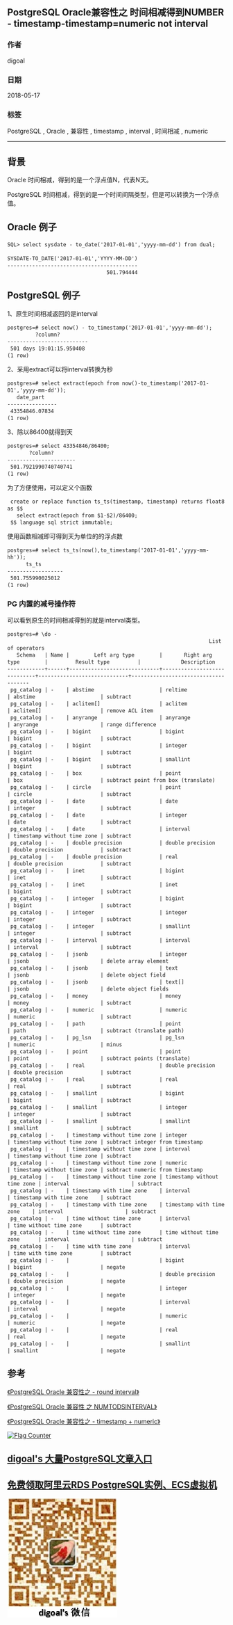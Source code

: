 ## PostgreSQL Oracle兼容性之 时间相减得到NUMBER - timestamp-timestamp=numeric not interval  
                                                           
### 作者                                                           
digoal                                                           
                                                           
### 日期                                                           
2018-05-17                                                         
                                                           
### 标签                                                           
PostgreSQL , Oracle , 兼容性 , timestamp , interval , 时间相减 , numeric      
                                                           
----                                                           
                                                           
## 背景       
Oracle 时间相减，得到的是一个浮点值N，代表N天。  
  
PostgreSQL 时间相减，得到的是一个时间间隔类型，但是可以转换为一个浮点值。  
  
## Oracle 例子  
  
```  
SQL> select sysdate - to_date('2017-01-01','yyyy-mm-dd') from dual;  
  
SYSDATE-TO_DATE('2017-01-01','YYYY-MM-DD')  
------------------------------------------  
                                501.794444  
```  
  
## PostgreSQL 例子  
  
1、原生时间相减返回的是interval  
  
```  
postgres=# select now() - to_timestamp('2017-01-01','yyyy-mm-dd');  
         ?column?           
--------------------------  
 501 days 19:01:15.950408  
(1 row)  
```  
  
2、采用extract可以将interval转换为秒  
  
```  
postgres=# select extract(epoch from now()-to_timestamp('2017-01-01','yyyy-mm-dd'));  
   date_part      
----------------  
 43354846.07834  
(1 row)  
```  
  
3、除以86400就得到天  
  
```  
postgres=# select 43354846/86400;  
       ?column?         
----------------------  
 501.7921990740740741  
(1 row)  
```  
  
为了方便使用，可以定义个函数  
  
```  
 create or replace function ts_ts(timestamp, timestamp) returns float8 as $$  
   select extract(epoch from $1-$2)/86400;  
 $$ language sql strict immutable;  
```  
  
使用函数相减即可得到天为单位的的浮点数  
  
```  
postgres=# select ts_ts(now(),to_timestamp('2017-01-01','yyyy-mm-hh'));  
      ts_ts         
------------------  
 501.755990025012  
(1 row)  
```  
  
### PG 内置的减号操作符  
可以看到原生的时间相减得到的就是interval类型。  
  
```  
postgres=# \do -  
                                                                 List of operators  
   Schema   | Name |        Left arg type        |       Right arg type        |         Result type         |             Description               
------------+------+-----------------------------+-----------------------------+-----------------------------+-------------------------------------  
 pg_catalog | -    | abstime                     | reltime                     | abstime                     | subtract  
 pg_catalog | -    | aclitem[]                   | aclitem                     | aclitem[]                   | remove ACL item  
 pg_catalog | -    | anyrange                    | anyrange                    | anyrange                    | range difference  
 pg_catalog | -    | bigint                      | bigint                      | bigint                      | subtract  
 pg_catalog | -    | bigint                      | integer                     | bigint                      | subtract  
 pg_catalog | -    | bigint                      | smallint                    | bigint                      | subtract  
 pg_catalog | -    | box                         | point                       | box                         | subtract point from box (translate)  
 pg_catalog | -    | circle                      | point                       | circle                      | subtract  
 pg_catalog | -    | date                        | date                        | integer                     | subtract  
 pg_catalog | -    | date                        | integer                     | date                        | subtract  
 pg_catalog | -    | date                        | interval                    | timestamp without time zone | subtract  
 pg_catalog | -    | double precision            | double precision            | double precision            | subtract  
 pg_catalog | -    | double precision            | real                        | double precision            | subtract  
 pg_catalog | -    | inet                        | bigint                      | inet                        | subtract  
 pg_catalog | -    | inet                        | inet                        | bigint                      | subtract  
 pg_catalog | -    | integer                     | bigint                      | bigint                      | subtract  
 pg_catalog | -    | integer                     | integer                     | integer                     | subtract  
 pg_catalog | -    | integer                     | smallint                    | integer                     | subtract  
 pg_catalog | -    | interval                    | interval                    | interval                    | subtract  
 pg_catalog | -    | jsonb                       | integer                     | jsonb                       | delete array element  
 pg_catalog | -    | jsonb                       | text                        | jsonb                       | delete object field  
 pg_catalog | -    | jsonb                       | text[]                      | jsonb                       | delete object fields  
 pg_catalog | -    | money                       | money                       | money                       | subtract  
 pg_catalog | -    | numeric                     | numeric                     | numeric                     | subtract  
 pg_catalog | -    | path                        | point                       | path                        | subtract (translate path)  
 pg_catalog | -    | pg_lsn                      | pg_lsn                      | numeric                     | minus  
 pg_catalog | -    | point                       | point                       | point                       | subtract points (translate)  
 pg_catalog | -    | real                        | double precision            | double precision            | subtract  
 pg_catalog | -    | real                        | real                        | real                        | subtract  
 pg_catalog | -    | smallint                    | bigint                      | bigint                      | subtract  
 pg_catalog | -    | smallint                    | integer                     | integer                     | subtract  
 pg_catalog | -    | smallint                    | smallint                    | smallint                    | subtract  
 pg_catalog | -    | timestamp without time zone | integer                     | timestamp without time zone | subtract integer from timestamp  
 pg_catalog | -    | timestamp without time zone | interval                    | timestamp without time zone | subtract  
 pg_catalog | -    | timestamp without time zone | numeric                     | timestamp without time zone | subtract numeric from timestamp  
 pg_catalog | -    | timestamp without time zone | timestamp without time zone | interval                    | subtract  
 pg_catalog | -    | timestamp with time zone    | interval                    | timestamp with time zone    | subtract  
 pg_catalog | -    | timestamp with time zone    | timestamp with time zone    | interval                    | subtract  
 pg_catalog | -    | time without time zone      | interval                    | time without time zone      | subtract  
 pg_catalog | -    | time without time zone      | time without time zone      | interval                    | subtract  
 pg_catalog | -    | time with time zone         | interval                    | time with time zone         | subtract  
 pg_catalog | -    |                             | bigint                      | bigint                      | negate  
 pg_catalog | -    |                             | double precision            | double precision            | negate  
 pg_catalog | -    |                             | integer                     | integer                     | negate  
 pg_catalog | -    |                             | interval                    | interval                    | negate  
 pg_catalog | -    |                             | numeric                     | numeric                     | negate  
 pg_catalog | -    |                             | real                        | real                        | negate  
 pg_catalog | -    |                             | smallint                    | smallint                    | negate  
```  
  
## 参考  
  
[《PostgreSQL Oracle 兼容性之 - round interval》](../201804/20180417_03.md)    
  
[《PostgreSQL Oracle 兼容性 之 NUMTODSINTERVAL》](../201709/20170926_01.md)    
  
[《PostgreSQL Oracle 兼容性之 - timestamp + numeric》](../201710/20171024_04.md)      
  
<a rel="nofollow" href="http://info.flagcounter.com/h9V1"  ><img src="http://s03.flagcounter.com/count/h9V1/bg_FFFFFF/txt_000000/border_CCCCCC/columns_2/maxflags_12/viewers_0/labels_0/pageviews_0/flags_0/"  alt="Flag Counter"  border="0"  ></a>  
  
  
  
  
  
  
## [digoal's 大量PostgreSQL文章入口](https://github.com/digoal/blog/blob/master/README.md "22709685feb7cab07d30f30387f0a9ae")
  
  
## [免费领取阿里云RDS PostgreSQL实例、ECS虚拟机](https://free.aliyun.com/ "57258f76c37864c6e6d23383d05714ea")
  
  
![digoal's weixin](../pic/digoal_weixin.jpg "f7ad92eeba24523fd47a6e1a0e691b59")
  
